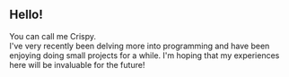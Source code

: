 <h2>
Hello!
</h2>
You can call me Crispy.
<br>I've very recently been delving more into programming and have been enjoying doing small projects for a while. I'm hoping that my experiences here will be invaluable for the future!
